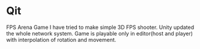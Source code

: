 # Qit
 FPS Arena Game
I have tried to make simple 3D FPS shooter.
Unity updated the whole network system. 
Game is playable only in editor(host and player) with interpolation of rotation and movement.
